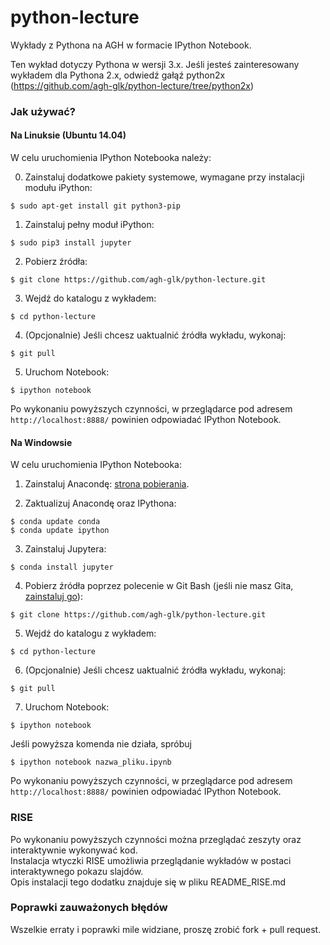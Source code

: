 python-lecture
==============

Wykłady z Pythona na AGH w formacie IPython Notebook.

Ten wykład dotyczy Pythona w wersji 3.x.
Jeśli jesteś zainteresowany wykładem dla Pythona 2.x, odwiedź gałąź python2x (https://github.com/agh-glk/python-lecture/tree/python2x)

### Jak używać?

#### Na Linuksie (Ubuntu 14.04)

W celu uruchomienia IPython Notebooka należy:

0. Zainstaluj dodatkowe pakiety systemowe, wymagane przy instalacji modułu iPython:
  
  ```
  $ sudo apt-get install git python3-pip
  ```

1. Zainstaluj pełny moduł iPython:

  ```
  $ sudo pip3 install jupyter
  ```

2. Pobierz źródła:

  ```
  $ git clone https://github.com/agh-glk/python-lecture.git
  ```
  
3. Wejdź do katalogu z wykładem:

  ```
  $ cd python-lecture
  ```

4. (Opcjonalnie) Jeśli chcesz uaktualnić źródła wykładu, wykonaj:

  ```
  $ git pull
  ```

5. Uruchom Notebook:

  ```
  $ ipython notebook
  ```
  
Po wykonaniu powyższych czynności, w przeglądarce pod adresem `http://localhost:8888/` powinien odpowiadać IPython Notebook.


#### Na Windowsie

W celu uruchomienia IPython Notebooka:

1. Zainstaluj Anacondę: [strona pobierania](http://continuum.io/downloads).

2. Zaktualizuj Anacondę oraz IPythona:

  ```
  $ conda update conda
  $ conda update ipython
  ```

3. Zainstaluj Jupytera:

  ```
  $ conda install jupyter
  ```

4. Pobierz źródła poprzez polecenie w Git Bash (jeśli nie masz Gita, [zainstaluj go](http://git-scm.com/download/win)):

  ```
  $ git clone https://github.com/agh-glk/python-lecture.git
  ```
5. Wejdź do katalogu z wykładem:

  ```
  $ cd python-lecture
  ```

6. (Opcjonalnie) Jeśli chcesz uaktualnić źródła wykładu, wykonaj:

  ```
  $ git pull
  ```

7. Uruchom Notebook:

  ```
  $ ipython notebook
  ```

Jeśli powyższa komenda nie działa, spróbuj

  ```
  $ ipython notebook nazwa_pliku.ipynb
  ```

Po wykonaniu powyższych czynności, w przeglądarce pod adresem `http://localhost:8888/` powinien odpowiadać IPython Notebook.

### RISE

Po wykonaniu powyższych czynności można przeglądać zeszyty oraz interaktywnie wykonywać kod.<br>
Instalacja wtyczki RISE umożliwia przeglądanie wykładów w postaci interaktywnego pokazu slajdów.<br>
Opis instalacji tego dodatku znajduje się w pliku README_RISE.md<br>


### Poprawki zauważonych błędów

Wszelkie erraty i poprawki mile widziane, proszę zrobić fork + pull request. 
